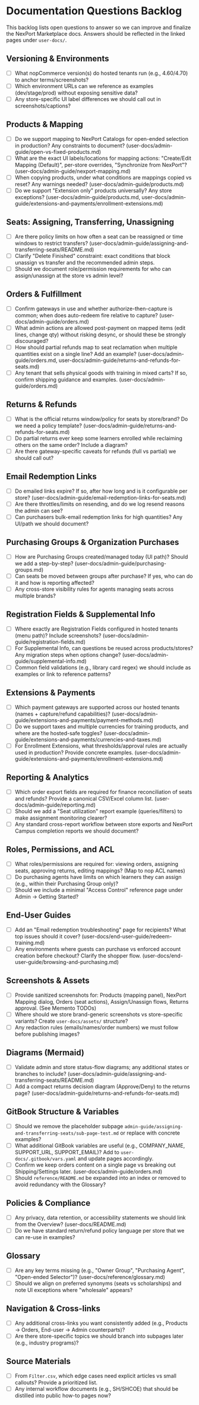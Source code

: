 # Documentation Questions Backlog

This backlog lists open questions to answer so we can improve and finalize the NexPort Marketplace docs. Answers should be reflected in the linked pages under `user-docs/`.

## Versioning & Environments
- [ ] What nopCommerce version(s) do hosted tenants run (e.g., 4.60/4.70) to anchor terms/screenshots?
- [ ] Which environment URLs can we reference as examples (dev/stage/prod) without exposing sensitive data?
- [ ] Any store-specific UI label differences we should call out in screenshots/captions?

## Products & Mapping
- [ ] Do we support mapping to NexPort Catalogs for open-ended selection in production? Any constraints to document? (user-docs/admin-guide/open-vs-fixed-products.md)
- [ ] What are the exact UI labels/locations for mapping actions: "Create/Edit Mapping (Default)", per-store overrides, "Synchronize from NexPort"? (user-docs/admin-guide/nexport-mapping.md)
- [ ] When copying products, under what conditions are mappings copied vs reset? Any warnings needed? (user-docs/admin-guide/products.md)
- [ ] Do we support "Extension only" products universally? Any store exceptions? (user-docs/admin-guide/products.md, user-docs/admin-guide/extensions-and-payments/enrollment-extensions.md)

## Seats: Assigning, Transferring, Unassigning
- [ ] Are there policy limits on how often a seat can be reassigned or time windows to restrict transfers? (user-docs/admin-guide/assigning-and-transferring-seats/README.md)
- [ ] Clarify "Delete Finished" constraint: exact conditions that block unassign vs transfer and the recommended admin steps.
- [ ] Should we document role/permission requirements for who can assign/unassign at the store vs admin level?

## Orders & Fulfillment
- [ ] Confirm gateways in use and whether authorize-then-capture is common; when does auto-redeem fire relative to capture? (user-docs/admin-guide/orders.md)
- [ ] What admin actions are allowed post-payment on mapped items (edit lines, change qty) without risking desync, or should these be strongly discouraged?
- [ ] How should partial refunds map to seat reclamation when multiple quantities exist on a single line? Add an example? (user-docs/admin-guide/orders.md, user-docs/admin-guide/returns-and-refunds-for-seats.md)
- [ ] Any tenant that sells physical goods with training in mixed carts? If so, confirm shipping guidance and examples. (user-docs/admin-guide/orders.md)

## Returns & Refunds
- [ ] What is the official returns window/policy for seats by store/brand? Do we need a policy template? (user-docs/admin-guide/returns-and-refunds-for-seats.md)
- [ ] Do partial returns ever keep some learners enrolled while reclaiming others on the same order? Include a diagram?
- [ ] Are there gateway-specific caveats for refunds (full vs partial) we should call out?

## Email Redemption Links
- [ ] Do emailed links expire? If so, after how long and is it configurable per store? (user-docs/admin-guide/email-redemption-links-for-seats.md)
- [ ] Are there throttles/limits on resending, and do we log resend reasons the admin can see?
- [ ] Can purchasers bulk-email redemption links for high quantities? Any UI/path we should document?

## Purchasing Groups & Organization Purchases
- [ ] How are Purchasing Groups created/managed today (UI path)? Should we add a step-by-step? (user-docs/admin-guide/purchasing-groups.md)
- [ ] Can seats be moved between groups after purchase? If yes, who can do it and how is reporting affected?
- [ ] Any cross-store visibility rules for agents managing seats across multiple brands?

## Registration Fields & Supplemental Info
- [ ] Where exactly are Registration Fields configured in hosted tenants (menu path)? Include screenshots? (user-docs/admin-guide/registration-fields.md)
- [ ] For Supplemental Info, can questions be reused across products/stores? Any migration steps when options change? (user-docs/admin-guide/supplemental-info.md)
- [ ] Common field validations (e.g., library card regex) we should include as examples or link to reference patterns?

## Extensions & Payments
- [ ] Which payment gateways are supported across our hosted tenants (names + capture/refund capabilities)? (user-docs/admin-guide/extensions-and-payments/payment-methods.md)
- [ ] Do we support taxes and multiple currencies for training products, and where are the hosted-safe toggles? (user-docs/admin-guide/extensions-and-payments/currencies-and-taxes.md)
- [ ] For Enrollment Extensions, what thresholds/approval rules are actually used in production? Provide concrete examples. (user-docs/admin-guide/extensions-and-payments/enrollment-extensions.md)

## Reporting & Analytics
- [ ] Which order export fields are required for finance reconciliation of seats and refunds? Provide a canonical CSV/Excel column list. (user-docs/admin-guide/reporting.md)
- [ ] Should we add a "Seat utilization" report example (queries/filters) to make assignment monitoring clearer?
- [ ] Any standard cross-report workflow between store exports and NexPort Campus completion reports we should document?

## Roles, Permissions, and ACL
- [ ] What roles/permissions are required for: viewing orders, assigning seats, approving returns, editing mappings? (Map to nop ACL names)
- [ ] Do purchasing agents have limits on which learners they can assign (e.g., within their Purchasing Group only)?
- [ ] Should we include a minimal "Access Control" reference page under Admin → Getting Started?

## End-User Guides
- [ ] Add an "Email redemption troubleshooting" page for recipients? What top issues should it cover? (user-docs/end-user-guide/redeem-training.md)
- [ ] Any environments where guests can purchase vs enforced account creation before checkout? Clarify the shopper flow. (user-docs/end-user-guide/browsing-and-purchasing.md)

## Screenshots & Assets
- [ ] Provide sanitized screenshots for: Products (mapping panel), NexPort Mapping dialog, Orders (seat actions), Assign/Unassign flows, Returns approval. (See Memento TODOs)
- [ ] Where should we store brand-generic screenshots vs store-specific variants? Create `user-docs/assets/` structure?
- [ ] Any redaction rules (emails/names/order numbers) we must follow before publishing images?

## Diagrams (Mermaid)
- [ ] Validate admin and store status-flow diagrams; any additional states or branches to include? (user-docs/admin-guide/assigning-and-transferring-seats/README.md)
- [ ] Add a compact returns decision diagram (Approve/Deny) to the returns page? (user-docs/admin-guide/returns-and-refunds-for-seats.md)

## GitBook Structure & Variables
- [ ] Should we remove the placeholder subpage `admin-guide/assigning-and-transferring-seats/sub-page-test.md` or replace with concrete examples?
- [ ] What additional GitBook variables are useful (e.g., COMPANY_NAME, SUPPORT_URL, SUPPORT_EMAIL)? Add to `user-docs/.gitbook/vars.yaml` and update pages accordingly.
- [ ] Confirm we keep orders content on a single page vs breaking out Shipping/Settings later. (user-docs/admin-guide/orders.md)
- [ ] Should `reference/README.md` be expanded into an index or removed to avoid redundancy with the Glossary?

## Policies & Compliance
- [ ] Any privacy, data retention, or accessibility statements we should link from the Overview? (user-docs/README.md)
- [ ] Do we have standard return/refund policy language per store that we can re-use in examples?

## Glossary
- [ ] Are any key terms missing (e.g., "Owner Group", "Purchasing Agent", "Open-ended Selector")? (user-docs/reference/glossary.md)
- [ ] Should we align on preferred synonyms (seats vs scholarships) and note UI exceptions where "wholesale" appears?

## Navigation & Cross-links
- [ ] Any additional cross-links you want consistently added (e.g., Products → Orders, End-user → Admin counterparts)?
- [ ] Are there store-specific topics we should branch into subpages later (e.g., industry programs)?

## Source Materials
- [ ] From `Filter.csv`, which edge cases need explicit articles vs small callouts? Provide a prioritized list.
- [ ] Any internal workflow documents (e.g., SH/SHCOE) that should be distilled into public how-to pages now?

